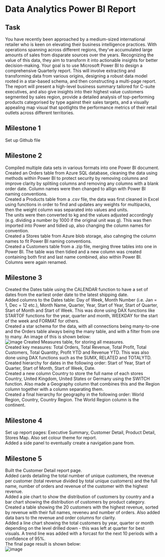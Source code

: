 # Data Analytics Power BI Report
## Task
You have recently been approached by a medium-sized international retailer who is keen on elevating their business intelligence practices. 
With operations spanning across different regions, they've accumulated large amounts of sales from disparate sources over the years.
Recognizing the value of this data, they aim to transform it into actionable insights for better decision-making. 
Your goal is to use Microsoft Power BI to design a comprehensive Quarterly report. 
This will involve extracting and transforming data from various origins, designing a robust data model rooted in a star-based schema, and then constructing a multi-page 
report.
The report will present a high-level business summary tailored for C-suite executives, and also give insights into their highest value customers segmented by sales 
region, provide a detailed analysis of top-performing products categorised by type against their sales targets, and a visually appealing map visual that spotlights the 
performance metrics of their retail outlets across different territories.

## Milestone 1
Set up Github file

## Milestone 2
Compiled multiple data sets in various formats into one Power BI document.     
Created an Orders table from Azure SQL database, cleaning the data using methods within Power BI to protect security by removing columns and improve clarity by splitiing 
columns and removing any columns with a blank order date. Column names were then changed to allign with Power BI naming conventions.    
Created a Products table from a .csv file, the data was first cleaned in Excel using functions in order to find and updates any weights for multipacks, then the weight 
column was separated into values and units.     
The units were then converted to kg and the values adjusted accordingly (e.g. dividing a number by 1000 if the original unit was g). This was then imported into Power and 
tidied up, also changing the column names for convention.     
Created a Stores table from Azure blob storage, also cahnging the column names to fit Power BI naming conventions.     
Created a Customers table from a .zip file, merging three tables into one in Power BI. The table was then tidied and a new column was created containing both first and last 
name combined, also within Power BI. Columns were again renamed.

## Milestone 3
Created the Dates table using the CALENDAR function to have a set of dates from the earliest order date to the latest shipping date.    
Added columns to the Dates table: Day of Week, Month Number (i.e. Jan = 1, Dec = 12 etc.), Month Name, Quarter, Year, Start of Year, Start of Quarter, Start of Month and 
Start of Week. This was done using DAX functions like STARTOF functions for the year, quarter and month, WEEKDAY for the start of the week and FORMAT for others.     
Created a star schema for the data, with all connections being many-to-one and the Orders table always being the many table, and with a filter from one to many. An image 
of this is shown below:    
![image](https://github.com/mfmealing/data-analytics-power-bi-report707/assets/148961337/74443870-dfa1-4dfb-b7d7-fdc91907d3ce)
Created Measures table, for storing all measures.    
Created key measures: Total Orders, Total Revenue, Total Profit, Total Customers, Total Quantity, Profit YTD and Revenue YTD. This was also done using DAX functions such as
the SUMX, RELATED and TOTALYTD.    
Created hierarchy for dates in the following order: Start of Year, Start of Quarter, Start of Month, Start of Week, Date.   
Created a new column Country to store the full name of each stores Country, United Kingdom, United States or Germany using the SWITCH function. Also made a Geography column
that combines this and the Region column together with a column separating them.      
Created a final hierarchy for geography in the following order: World Region, Country, Country Region. The World Region column is the continent.

## Milestone 4
Set up report pages: Executive Summary, Customer Detail, Product Detail, Stores Map. Also set colour theme for report.    
Added a side panel to eventually create a navigation pane from.

## Milestone 5
Built the Customer Detail report page.      
Added cards detailing the total number of unique customers, the revenue per customer (total revenue divided by total unique customers) and the full name, number of orders and 
revenue of the customer with the highest revenue.     
Added a pie chart to show the distribution of customers by country and a bar chart showing the distribution of customers by product category.    
Created a table showing the 20 customers with the highest revenue, sorted by revenue with their full names, reveneu and number of orders. Also added data bars to the revenue
and order columns for clarity.    
Added a line chart showing the total customers by year, quarter or month depending on the level drilled down - this was left at quarter for best visuals. A trend line was 
added with a forcast for the next 10 periods with a confidence of 95%.    
The final page result is shown below:    
![image](https://github.com/mfmealing/data-analytics-power-bi-report707/assets/148961337/fefea1d2-c5e6-45ce-9ba2-dd7c6cae3d2a)

